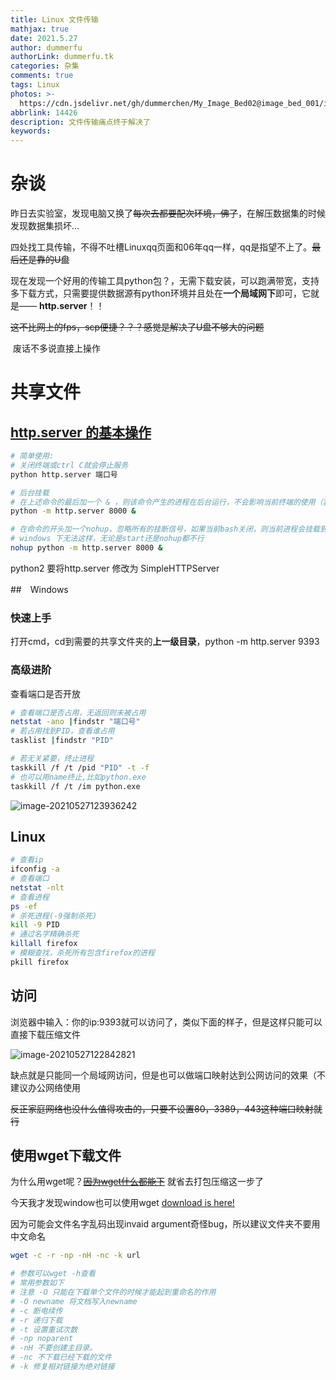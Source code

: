 ```yaml
---
title: Linux 文件传输
mathjax: true
date: 2021.5.27
author: dummerfu
authorLink: dummerfu.tk
categories: 杂集
comments: true
tags: Linux
photos: >-
  https://cdn.jsdelivr.net/gh/dummerchen/My_Image_Bed02@image_bed_001/img/20210507235146.jpg
abbrlink: 14426
description: 文件传输痛点终于解决了
keywords:
---
```


# 杂谈

​	昨日去实验室，发现电脑又换了~~每次去都要配次环境，佛了~~，在解压数据集的时候发现数据集损坏…

四处找工具传输，不得不吐槽Linuxqq页面和06年qq一样，qq是指望不上了。~~最后还是靠的U盘~~

​	现在发现一个好用的传输工具python包？，无需下载安装，可以跑满带宽，支持多下载方式，只需要提供数据源有python环境并且处在**一个局域网下**即可，它就是—— **http.server**！！

~~这不比网上的fps，scp便捷？？？感觉是解决了U盘不够大的问题~~

​	废话不多说直接上操作

# 共享文件

## [http.server 的基本操作](https://www.cnblogs.com/lmg-jie/p/9564608.html)



```bash
# 简单使用:
# 关闭终端或ctrl C就会停止服务
python http.server 端口号

# 后台挂载
# 在上述命令的最后加一个 & ，则该命令产生的进程在后台运行，不会影响当前终端的使用（我们在只有一个bash的环境下）。
python -m http.server 8000 &

# 在命令的开头加一个nohup，忽略所有的挂断信号，如果当前bash关闭，则当前进程会挂载到init进程下，成为其子进程，这样即使退出当前bash，其8000端口也可以使用。
# windows 下无法这样，无论是start还是nohup都不行
nohup python -m http.server 8000 &
```



<div tips="warning">python2 要将http.server 修改为 SimpleHTTPServer</div>

##　Windows

### 快速上手

打开cmd，cd到需要的共享文件夹的**上一级目录**，python -m http.server 9393

### 高级进阶

查看端口是否开放

```bash
# 查看端口是否占用，无返回则未被占用
netstat -ano |findstr "端口号"
# 若占用找到PID，查看谁占用
tasklist |findstr "PID"

# 若无关紧要，终止进程
taskkill /f /t /pid "PID" -t -f
# 也可以用name终止,比如python.exe
taskkill /f /t /im python.exe
```

![image-20210527123936242](https://cdn.jsdelivr.net/gh/dummerchen/My_Image_Bed02@image_bed_001/img/20210527123936.png)	



## Linux



```bash
# 查看ip
ifconfig -a
# 查看端口
netstat -nlt
# 查看进程
ps -ef
# 杀死进程(-9强制杀死)
kill -9 PID
# 通过名字精确杀死
killall firefox
# 模糊查找，杀死所有包含firefox的进程
pkill firefox
```



## 访问



浏览器中输入：你的ip:9393就可以访问了，类似下面的样子，但是这样只能可以直接下载压缩文件

![image-20210527122842821](https://cdn.jsdelivr.net/gh/dummerchen/My_Image_Bed02@image_bed_001/img/20210527122842.png)

缺点就是只能同一个局域网访问，但是也可以做端口映射达到公网访问的效果（不建议办公网络使用

~~反正家庭网络也没什么值得攻击的，只要不设置80，3389，443这种端口映射就行~~

## 使用wget下载文件

为什么用wget呢？~~[因为wget什么都能下](https://www.cnblogs.com/sx66/p/11887022.html)~~ 就省去打包压缩这一步了

今天我才发现window也可以使用wget [download is here!](https://sourceforge.net/projects/gnuwin32/)

因为可能会文件名字乱码出现invaid argument奇怪bug，所以建议文件夹不要用中文命名

```bash
wget -c -r -np -nH -nc -k url

# 参数可以wget -h查看
# 常用参数如下
# 注意 -O 只能在下载单个文件的时候才能起到重命名的作用
# -O newname 将文档写入newname
# -c 断电续传
# -r 递归下载
# -t 设置重试次数
# -np noparent
# -nH 不要创建主目录。
# -nc 不下载已经下载的文件
# -k 修复相对链接为绝对链接

```

